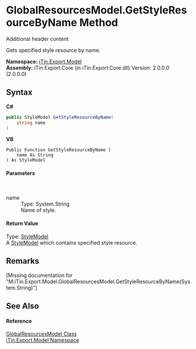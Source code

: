 # GlobalResourcesModel.GetStyleResourceByName Method 
Additional header content 

Gets specified style resource by name.

**Namespace:**&nbsp;<a href="N_iTin_Export_Model">iTin.Export.Model</a><br />**Assembly:**&nbsp;iTin.Export.Core (in iTin.Export.Core.dll) Version: 2.0.0.0 (2.0.0.0)

## Syntax

**C#**<br />
``` C#
public StyleModel GetStyleResourceByName(
	string name
)
```

**VB**<br />
``` VB
Public Function GetStyleResourceByName ( 
	name As String
) As StyleModel
```


#### Parameters
&nbsp;<dl><dt>name</dt><dd>Type: System.String<br />Name of style.</dd></dl>

#### Return Value
Type: <a href="T_iTin_Export_Model_StyleModel">StyleModel</a><br />A <a href="T_iTin_Export_Model_StyleModel">StyleModel</a> which contains specified style resource.

## Remarks
\[Missing <remarks> documentation for "M:iTin.Export.Model.GlobalResourcesModel.GetStyleResourceByName(System.String)"\]

## See Also


#### Reference
<a href="T_iTin_Export_Model_GlobalResourcesModel">GlobalResourcesModel Class</a><br /><a href="N_iTin_Export_Model">iTin.Export.Model Namespace</a><br />